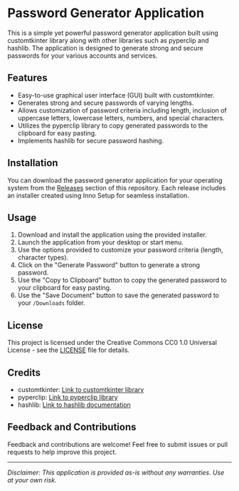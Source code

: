 # Password Generator Application

This is a simple yet powerful password generator application built using customtkinter library along with other libraries such as pyperclip and hashlib. The application is designed to generate strong and secure passwords for your various accounts and services.

## Features

- Easy-to-use graphical user interface (GUI) built with customtkinter.
- Generates strong and secure passwords of varying lengths.
- Allows customization of password criteria including length, inclusion of uppercase letters, lowercase letters, numbers, and special characters.
- Utilizes the pyperclip library to copy generated passwords to the clipboard for easy pasting.
- Implements hashlib for secure password hashing.

## Installation

You can download the password generator application for your operating system from the [Releases](https://github.com/NotSooShariff/password-generator/releases) section of this repository. Each release includes an installer created using Inno Setup for seamless installation.

## Usage

1. Download and install the application using the provided installer.
2. Launch the application from your desktop or start menu.
3. Use the options provided to customize your password criteria (length, character types).
4. Click on the "Generate Password" button to generate a strong password.
5. Use the "Copy to Clipboard" button to copy the generated password to your clipboard for easy pasting.
6. Use the "Save Document" button to save the generated password to your `/Downloads` folder.

## License

This project is licensed under the Creative Commons CC0 1.0 Universal License - see the [LICENSE](LICENSE.md) file for details.

## Credits

- customtkinter: [Link to customtkinter library](https://github.com/TomSchimansky/CustomTkinter)
- pyperclip: [Link to pyperclip library](https://github.com/asweigart/pyperclip)
- hashlib: [Link to hashlib documentation](https://docs.python.org/3/library/hashlib.html)

## Feedback and Contributions

Feedback and contributions are welcome! Feel free to submit issues or pull requests to help improve this project.

---

*Disclaimer: This application is provided as-is without any warranties. Use at your own risk.*

 
 